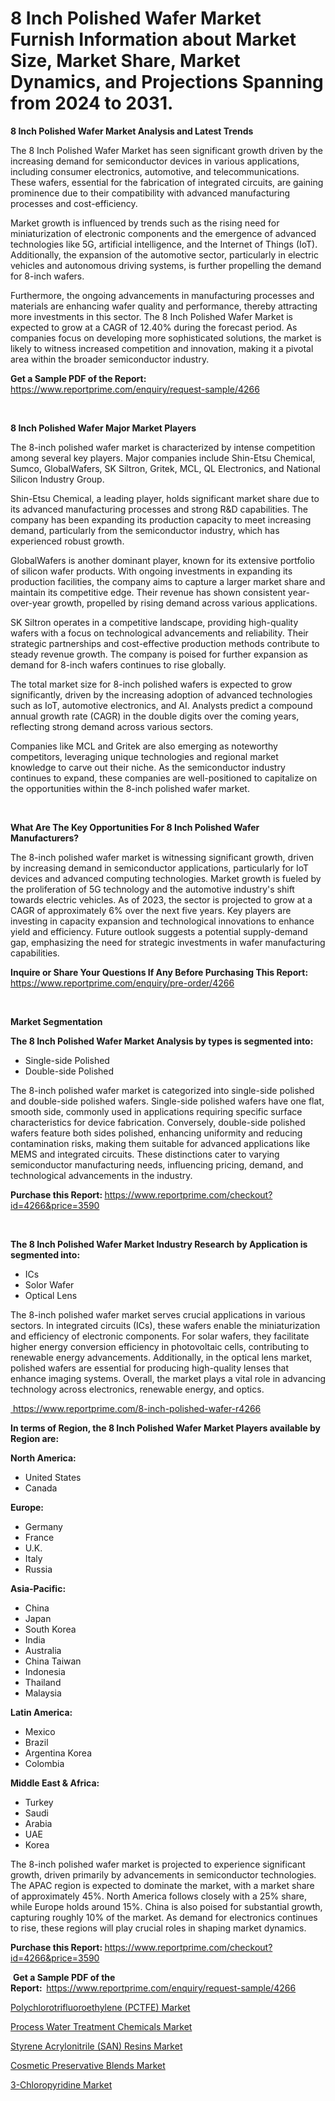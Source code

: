 <p><h1>8 Inch Polished Wafer Market Furnish Information about Market Size, Market Share, Market Dynamics, and Projections Spanning from 2024 to 2031.</h1></p><p><strong>8 Inch Polished Wafer Market Analysis and Latest Trends</strong></p>
<p><p>The 8 Inch Polished Wafer Market has seen significant growth driven by the increasing demand for semiconductor devices in various applications, including consumer electronics, automotive, and telecommunications. These wafers, essential for the fabrication of integrated circuits, are gaining prominence due to their compatibility with advanced manufacturing processes and cost-efficiency.</p><p>Market growth is influenced by trends such as the rising need for miniaturization of electronic components and the emergence of advanced technologies like 5G, artificial intelligence, and the Internet of Things (IoT). Additionally, the expansion of the automotive sector, particularly in electric vehicles and autonomous driving systems, is further propelling the demand for 8-inch wafers.</p><p>Furthermore, the ongoing advancements in manufacturing processes and materials are enhancing wafer quality and performance, thereby attracting more investments in this sector. The 8 Inch Polished Wafer Market is expected to grow at a CAGR of 12.40% during the forecast period. As companies focus on developing more sophisticated solutions, the market is likely to witness increased competition and innovation, making it a pivotal area within the broader semiconductor industry.</p></p>
<p><strong>Get a Sample PDF of the Report:&nbsp;</strong> <a href="https://www.reportprime.com/enquiry/request-sample/4266?utm_campaign=1779&utm_medium=2&utm_source=Github&utm_content=ia&utm_term=18102024&utm_id=8-inch-polished-wafer">https://www.reportprime.com/enquiry/request-sample/4266</a></p>
<p>&nbsp;</p>
<p><strong>8 Inch Polished Wafer Major Market Players</strong></p>
<p><p>The 8-inch polished wafer market is characterized by intense competition among several key players. Major companies include Shin-Etsu Chemical, Sumco, GlobalWafers, SK Siltron, Gritek, MCL, QL Electronics, and National Silicon Industry Group. </p><p>Shin-Etsu Chemical, a leading player, holds significant market share due to its advanced manufacturing processes and strong R&D capabilities. The company has been expanding its production capacity to meet increasing demand, particularly from the semiconductor industry, which has experienced robust growth.</p><p>GlobalWafers is another dominant player, known for its extensive portfolio of silicon wafer products. With ongoing investments in expanding its production facilities, the company aims to capture a larger market share and maintain its competitive edge. Their revenue has shown consistent year-over-year growth, propelled by rising demand across various applications.</p><p>SK Siltron operates in a competitive landscape, providing high-quality wafers with a focus on technological advancements and reliability. Their strategic partnerships and cost-effective production methods contribute to steady revenue growth. The company is poised for further expansion as demand for 8-inch wafers continues to rise globally.</p><p>The total market size for 8-inch polished wafers is expected to grow significantly, driven by the increasing adoption of advanced technologies such as IoT, automotive electronics, and AI. Analysts predict a compound annual growth rate (CAGR) in the double digits over the coming years, reflecting strong demand across various sectors.</p><p>Companies like MCL and Gritek are also emerging as noteworthy competitors, leveraging unique technologies and regional market knowledge to carve out their niche. As the semiconductor industry continues to expand, these companies are well-positioned to capitalize on the opportunities within the 8-inch polished wafer market.</p></p>
<p>&nbsp;</p>
<p><strong>What Are The Key Opportunities For 8 Inch Polished Wafer Manufacturers?</strong></p>
<p><p>The 8-inch polished wafer market is witnessing significant growth, driven by increasing demand in semiconductor applications, particularly for IoT devices and advanced computing technologies. Market growth is fueled by the proliferation of 5G technology and the automotive industry's shift towards electric vehicles. As of 2023, the sector is projected to grow at a CAGR of approximately 6% over the next five years. Key players are investing in capacity expansion and technological innovations to enhance yield and efficiency. Future outlook suggests a potential supply-demand gap, emphasizing the need for strategic investments in wafer manufacturing capabilities.</p></p>
<p><strong>Inquire or Share Your Questions If Any Before Purchasing This Report:</strong> <a href="https://www.reportprime.com/enquiry/pre-order/4266?utm_campaign=1779&utm_medium=2&utm_source=Github&utm_content=ia&utm_term=18102024&utm_id=8-inch-polished-wafer">https://www.reportprime.com/enquiry/pre-order/4266</a></p>
<p>&nbsp;</p>
<p><strong>Market Segmentation</strong></p>
<p><strong>The 8 Inch Polished Wafer Market Analysis by types is segmented into:</strong></p>
<p><ul><li>Single-side Polished</li><li>Double-side Polished</li></ul></p>
<p><p>The 8-inch polished wafer market is categorized into single-side polished and double-side polished wafers. Single-side polished wafers have one flat, smooth side, commonly used in applications requiring specific surface characteristics for device fabrication. Conversely, double-side polished wafers feature both sides polished, enhancing uniformity and reducing contamination risks, making them suitable for advanced applications like MEMS and integrated circuits. These distinctions cater to varying semiconductor manufacturing needs, influencing pricing, demand, and technological advancements in the industry.</p></p>
<p><strong>Purchase this Report:&nbsp;</strong><a href="https://www.reportprime.com/checkout?id=4266&price=3590&utm_campaign=1779&utm_medium=2&utm_source=Github&utm_content=ia&utm_term=18102024&utm_id=8-inch-polished-wafer">https://www.reportprime.com/checkout?id=4266&price=3590</a></p>
<p>&nbsp;</p>
<p><strong>The 8 Inch Polished Wafer Market Industry Research by Application is segmented into:</strong></p>
<p><ul><li>ICs</li><li>Solor Wafer</li><li>Optical Lens</li></ul></p>
<p><p>The 8-inch polished wafer market serves crucial applications in various sectors. In integrated circuits (ICs), these wafers enable the miniaturization and efficiency of electronic components. For solar wafers, they facilitate higher energy conversion efficiency in photovoltaic cells, contributing to renewable energy advancements. Additionally, in the optical lens market, polished wafers are essential for producing high-quality lenses that enhance imaging systems. Overall, the market plays a vital role in advancing technology across electronics, renewable energy, and optics.</p></p>
<p><a href="https://www.reportprime.com/8-inch-polished-wafer-r4266?utm_campaign=1779&utm_medium=2&utm_source=Github&utm_content=ia&utm_term=18102024&utm_id=8-inch-polished-wafer">&nbsp;https://www.reportprime.com/8-inch-polished-wafer-r4266</a></p>
<p><strong>In terms of Region, the 8 Inch Polished Wafer Market Players available by Region are:</strong></p>
<p>
    <p> <strong> North America: </strong>
        <ul>
            <li>United States</li>
            <li>Canada</li>
        </ul>
        </p> 
    <p> <strong> Europe: </strong>
        <ul>
            <li>Germany</li>
            <li>France</li>
            <li>U.K.</li>
            <li>Italy</li>
            <li>Russia</li>
        </ul>
        </p> 
    <p> <strong> Asia-Pacific: </strong>
        <ul>
            <li>China</li>
            <li>Japan</li>
            <li>South Korea</li>
            <li>India</li>
            <li>Australia</li>
            <li>China Taiwan</li>
            <li>Indonesia</li>
            <li>Thailand</li>
            <li>Malaysia</li>
        </ul>
        </p> 
    <p> <strong> Latin America: </strong>
        <ul>
            <li>Mexico</li>
            <li>Brazil</li>
            <li>Argentina Korea</li>
            <li>Colombia</li>
        </ul>
        </p> 
    <p> <strong> Middle East & Africa: </strong>
        <ul>
            <li>Turkey</li>
            <li>Saudi</li>
            <li>Arabia</li>
            <li>UAE</li>
            <li>Korea</li>
        </ul>
    </p>
    </p>
<p><p>The 8-inch polished wafer market is projected to experience significant growth, driven primarily by advancements in semiconductor technologies. The APAC region is expected to dominate the market, with a market share of approximately 45%. North America follows closely with a 25% share, while Europe holds around 15%. China is also poised for substantial growth, capturing roughly 10% of the market. As demand for electronics continues to rise, these regions will play crucial roles in shaping market dynamics.</p></p>
<p><strong>Purchase this Report: </strong><a href="https://www.reportprime.com/checkout?id=4266&price=3590&utm_campaign=1779&utm_medium=2&utm_source=Github&utm_content=ia&utm_term=18102024&utm_id=8-inch-polished-wafer">https://www.reportprime.com/checkout?id=4266&price=3590</a></p>
<p>&nbsp;<strong>Get a Sample PDF of the Report:&nbsp;&nbsp;</strong><a href="https://www.reportprime.com/enquiry/request-sample/4266?utm_campaign=1779&utm_medium=2&utm_source=Github&utm_content=ia&utm_term=18102024&utm_id=8-inch-polished-wafer">https://www.reportprime.com/enquiry/request-sample/4266</a></p>
<p><strong></strong></p>
<p><p><a href="https://www.linkedin.com/pulse/evaluating-global-polychlorotrifluoroethylene-pctfe-market-3bfrc?utm_campaign=1779&utm_medium=2&utm_source=Github&utm_content=ia&utm_term=18102024&utm_id=8-inch-polished-wafer">Polychlorotrifluoroethylene (PCTFE) Market</a></p><p><a href="https://www.linkedin.com/pulse/key-drivers-process-water-treatment-chemicals-market-qjmsc?utm_campaign=1779&utm_medium=2&utm_source=Github&utm_content=ia&utm_term=18102024&utm_id=8-inch-polished-wafer">Process Water Treatment Chemicals Market</a></p><p><a href="https://www.linkedin.com/pulse/insights-styrene-acrylonitrile-san-resins-industry-market-0jg2c?utm_campaign=1779&utm_medium=2&utm_source=Github&utm_content=ia&utm_term=18102024&utm_id=8-inch-polished-wafer">Styrene Acrylonitrile (SAN) Resins Market</a></p><p><a href="https://www.linkedin.com/pulse/cosmetic-preservative-blends-market-global-insights-dt1nc?utm_campaign=1779&utm_medium=2&utm_source=Github&utm_content=ia&utm_term=18102024&utm_id=8-inch-polished-wafer">Cosmetic Preservative Blends Market</a></p><p><a href="https://www.linkedin.com/pulse/3-chloropyridine-market-trends-focusing-insight-forecast-pnoic?utm_campaign=1779&utm_medium=2&utm_source=Github&utm_content=ia&utm_term=18102024&utm_id=8-inch-polished-wafer">3-Chloropyridine Market</a></p></p>